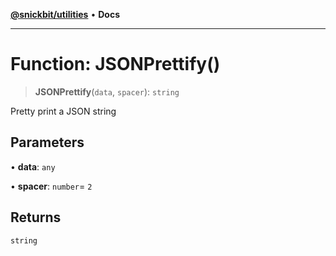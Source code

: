 [**@snickbit/utilities**](../README.md) • **Docs**

***

# Function: JSONPrettify()

> **JSONPrettify**(`data`, `spacer`): `string`

Pretty print a JSON string

## Parameters

• **data**: `any`

• **spacer**: `number`= `2`

## Returns

`string`
